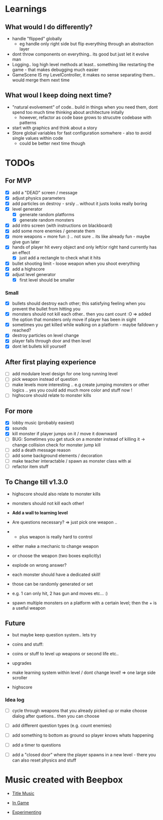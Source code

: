 # Learnings
## What would I do differently?
* handle "flipped" globally
  * eg handle only right side but flip everything through an abstraction layer
* dont throw components on everything.. its good but just let it evolve man
* Logging.. log high level methods at least.. something like restarting the game - that makes debugging much easier
* GameScene IS my LevelController, it makes no sense separating them.. would merge them next time

## What woul I keep doing next time?
* "natural evolvement" of code.. build in things when you need them, dont spend too much time thinking about architecture initally
  * however, refactor as code base grows to strucutre codebase with patterns
* start with graphics and think about a story
* Store global variables for fast configuration somwhere - also to avoid single values within code
  * could be better next time though

# TODOs
## For MVP
* [x] add a "DEAD" screen / message
* [x] adjust physics parameters
* [x] add particles on destroy - srsly .. without it justs looks really boring
* [x] level generator
  * [x] generate random platforms
  * [x] generate random monsters
* [x] add intro screen (with instructions on blackboard)
* [x] add some more enemies / generate them
* [x] more weapons = more fun :) .. not sure .. its like already fun - maybe give gun later
* [x] hands of player hit every object and only left/or right hand currently has an effect
  * [x] just add a rectangle to check what it hits
* [x] bullet shooting limit - loose weapon when you shoot everything
* [x] add a highscore
* [x] adjust level generator
  * [x] first level should be smaller

### Small
* [x] bullets should destroy each other; this satisfying feeling when you prevent the bullet from hitting you
* [x] monsters should not kill each other.. then you cant count :O => added the option that monsters only move if player has been in sight
* [x] sometimes you get killed while walking on a platform - maybe falldown y reached?
* [x] destroy particles on level change
* [x] player falls through door and then level
* [x] dont let bullets kill yourself

## After first playing experience
* [ ] add modulare level design for one long running level
* [ ] pick weapon instead of question
* [ ] make levels more interesting .. e.g create jumping monsters or other logics .. yes you could add much more color and stuff now !
* [ ] highscore should relate to monster kills

## For more
* [x] lobby music (probably easiest)
* [x] sounds
* [x] kill monster if player jumps on it / move it downward
* [ ] BUG: Sometimes you get stuck on a monster instead of killing it -> change collision check for monster jump kill
* [ ] add a death message reason
* [ ] add some background elements / decoration
* [ ] make teacher interactable / spawn as monster class with ai
* [ ] refactor item stuff

## To Change till v1.3.0
* highscore should also relate to monster kills
* monsters should not kill each other!
* **Add a wall to learning level**

* Are questions necessary? => just pick one weapon ..
* + plus weapon is really hard to control
 * either make a mechanic to change weapon
 * or choose the weapon (two boxes explicitly)
* explode on wrong answer?
* each monster should have a dedicated skill!
 * those can be randomly generated or set
 * e.g. 1 can only hit, 2 has gun and moves etc... :)
 
* spawn multiple monsters on a platform with a certain level; then the + is a useful weapon

## Future
* but maybe keep question system.. lets try
* coins and stuff:
 * coins or stuff to level up weapons or second life etc..
 * upgrades

* make learning system within level / dont change level! => one large side scroller
 * highscore 

### Idea log
* [ ] cycle through weapons that you already picked up or make choose dialog after quetions.. then you can choose
* [ ] add different question types (e.g. count enemies)
* [ ] add something to bottom as ground so player knows whats happening
* [ ] add a timer to questions
* [ ] add a "closed door" where the player spawns in a new level - there you can also reset physics and stuff


# Music created with Beepbox
* [Title Music](https://beepbox.co/#8n31s0k0l00e01t2mm0a7g0dj07i0r1o3210T1v1L4u9aq3d5fay1z0C0c0AcF8BeV8Q0259PffffE8543T3v1L4ud8q1d4f9y1z1C0SU006050woha9999T1v1L4uf1q3d5f7y0zjC0c0A1F0B0V1Q1845Pe354E034aT4v1L4uf0q1z6666ji8k8k3jSBKSJJAArriiiiii07JCABrzrrrrrrr00YrkqHrsrrrrjr005zrAqzrjzrrqr1jRjrqGGrrzsrsA099ijrABJJJIAzrrtirqrqjqixzsrAjrqjiqaqqysttAJqjikikrizrHtBJJAzArzrIsRCITKSS099ijrAJS____Qg99habbCAYrDzh00b4h400000014h0000000x4g0000004h40000000p1R0arnXA4SnESFH-04LjnYBZ1vgnQi-1bW2-wLE0FEN0OWjbEcKwOM0)

* [In Game](https://beepbox.co/#8n31s0k0l00e05t2mm0a7g0fj07i0r1o3210T1v3L4u83q3d1f8y1z2C0c2AbF6B2V3Q0572P9995E0001T1v1L4u76q1d1fay0z1C1c2A0F9B3V1Q1000Pdbc0E0191T1v1L4uf1q3d5f7y0zjC0c0A1F0B0V1Q1845Pe354E034aT3v1L4uf8q1d5f8y3ziC0S-Iqiiiiiiiiiiiib4i4O0000000i4z800000014h4g0000004i4h0000000p22bnd7MBRlllleq_GGOGGCq8UegGGGGGOGHaGGGEzQVBllllpllBllcQtC1jhYk9HZ8LOqc1bWi-tfAkkpejghwFBU5E5jnYo2bgbAo2bgbAkOo2CL9bQQphMujACnOi_98V0OYHa8Wyc0)

* [Experimenting](https://beepbox.co/#8n31s0k0l00e01t2mm0a7g0fj07i0r1o3210T3v1L4uaeq1d2f8y2z9C0Sp99f9c9Vppbaa9gT1v1L4ua8q3d4f7y1z1C0c1AbFhB2V2Q2ae1Pa514E0001T0v1L4u14q1d6f9y2z1C0w5c1h2T2v1L4u15q0d1f8y0z1C2w0b4140000000010g000000014h000000004h400000000p1ZFBZ5E5whqxo615F5G5HI5E5F5G5HI5F5G5H0kOYyQ2M8JoI30yQyR2RDjw000)
